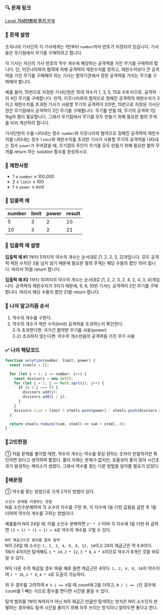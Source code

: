### 🔍 문제 링크
[Level **기사단원의 무기** 문제](https://school.programmers.co.kr/learn/courses/30/lessons/136798)

### 📘 문제 설명
숫자나라 기사단의 각 기사에게는 1번부터 `number`까지 번호가 지정되어 있습니다. 기사들은 무기점에서 무기를 구매하려고 합니다.

각 기사는 자신의 기사 번호의 약수 개수에 해당하는 공격력을 가진 무기를 구매하려 합니다. 단, 이웃나라와의 협약에 의해 공격력의 제한수치를 정하고, 제한수치보다 큰 공격력을 가진 무기를 구매해야 하는 기사는 협약기관에서 정한 공격력을 가지는 무기를 구매해야 합니다.

예를 들어, 15번으로 지정된 기사단원은 15의 약수가 1, 3, 5, 15로 4개 이므로, 공격력이 4인 무기를 구매합니다. 만약, 이웃나라와의 협약으로 정해진 공격력의 제한수치가 3이고 제한수치를 초과한 기사가 사용할 무기의 공격력이 2라면, 15번으로 지정된 기사단원은 무기점에서 공격력이 2인 무기를 구매합니다. 무기를 만들 때, 무기의 공격력 1당 1kg의 철이 필요합니다. 그래서 무기점에서 무기를 모두 만들기 위해 필요한 철의 무게를 미리 계산하려 합니다.

기사단원의 수를 나타내는 정수 `number`와 이웃나라와 협약으로 정해진 공격력의 제한수치를 나타내는 정수 `limit`와 제한수치를 초과한 기사가 사용할 무기의 공격력을 나타내는 정수 `power`가 주어졌을 때, 무기점의 주인이 무기를 모두 만들기 위해 필요한 철의 무게를 return 하는 solution 함수를 완성하시오.

### 📕 제한사항
- 1 ≤ `number` ≤ 100,000
- 2 ≤ `limit` ≤ 100
- 1 ≤ `power` ≤ limit

### 📙 입출력 예
|number|limit|power|result|
|:---|:---|:---|:---|
|5|3|2|10|
|10|3|2|21|

### 📒 입출력 예 설명
**입출력 예 #1**
1부터 5까지의 약수의 개수는 순서대로 [1, 2, 2, 3, 2]개입니다. 모두 공격력 제한 수치인 3을 넘지 않기 때문에 필요한 철의 무게는 해당 수들의 합인 10이 됩니다. 따라서 10을 return 합니다.

**입출력 예 #2**
1부터 10까지의 약수의 개수는 순서대로 [1, 2, 2, 3, 2, 4, 2, 4, 3, 4]개입니다. 공격력의 제한수치가 3이기 때문에, 6, 8, 10번 기사는 공격력이 2인 무기를 구매합니다. 따라서 해당 수들의 합인 21을 return 합니다.

### 📔 나의 알고리즘 순서
  1) 약수의 개수를 구한다.  
  2) 약수의 개수가 제한 수치(limit) 공격력을 초과하는지 확인한다.  
    2-1) 초과한다면: 국가간 협약한 무기를 사용(power)  
    2-2) 초과하지 않는다면: 약수의 개수만큼의 공격력을 가진 무기 사용

### ✅ 나의 해답코드
```javascript
function solution(number, limit, power) {
  const steels = [];

  for (let i = 1; i <= number; i++) {
    const divisors = new Set();
    for (let j = 1; j <= Math.sqrt(i); j++) {
      if (i % j === 0) {
        divisors.add(j);
        divisors.add(i / j);
      }
    }
    divisors.size > limit ? steels.push(power) : steels.push(divisors.size);
  }

  return steels.reduce((sum, steel) => sum + steel, 0);
}
```

### 🤔고민한점
① 처음 문제를 풀이할 때엔, 약수의 개수는 약수를 찾길 원하는 숫자의 반절까지만 확인하면 된다고 생각하여 풀었다. 풀이 자체는 문제가 없지만, 효율성이 좋지 않아 시간초과가 발생하는 케이스가 생겼다. 그래서 약수를 찾는 다른 방법을 알아볼 필요가 있었다.

### 📝배운점
① 약수를 찾는 방법으로 크게 2가지 방법이 있다. 

`소인수 분해를 이용하는 방법`  
N을 소인수분해하여 각 소수의 지수를 구한 후, 각 지수에 1을 더한 값들을 곱한 후 1을 더하여 약수의 개수를 구하는 방법이다.

예를들어 N이 24일 때, 이를 소인수 분해하면 `2³ * 3¹`이며 각 지수에 1을 더한 뒤 곱하면 `(3 + 1) * (1 + 1) = 8`로 약수의 개수를 구할 수 있다.

`N의 제곱근으로 범위를 좁혀 탐색`  
N이 24일 때 소수는 `1, 2, 3, 4, 6, 8, 12, 24`이고 24의 제곱근은 약 4.9이다.  
1에서 4까지만 탐색해도 `1 * 24`, `2 * 12`, `3 * 8`, `4 * 6`이므로 약수가 8개인 것을 바로 알 수 있다.

N이 다른 수의 제곱일 경우 16을 예로 들면 제곱근은 4이다.
`1, 2, 4, 8, 16`이 약수이며 `1 * 16`, `2 * 8`, `4 * 4`로 도출이 가능하다.

위 두 경우를 고려하여 `N % i == 0`일 때 count에 2를 더하고, `N / i == i`인 경우에 count를 1 빼는 식으로 함수를 짠다면 시간을 줄일 수 있다.

탐색 범위를 1부터 N까지가 아닌 N의 제곱근 만큼만 탐색하는 방식은 N이 소수인지 판별하는 경우에도 탐색 시간을 줄이기 위해 자주 쓰이는 방식이니 알아두면 좋다고 한다.